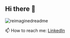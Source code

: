 ## Hi there 👋

<img src="https://myreadme.vercel.app/api/embed/matthewdinata?panels=toprepositories,toplanguages,commitgraph" alt="reimaginedreadme" />

📫 How to reach me: [LinkedIn](https://www.linkedin.com/in/matthewdinata)


<!--
**matthewdinata/matthewdinata** is a ✨ _special_ ✨ repository because its `README.md` (this file) appears on your GitHub profile.

Here are some ideas to get you started:

- 🔭 I’m currently working on ...
- 🌱 I’m currently learning ...
- 👯 I’m looking to collaborate on ...
- 🤔 I’m looking for help with ...
- 💬 Ask me about ...
- 📫 How to reach me: ...
- 😄 Pronouns: ...
- ⚡ Fun fact: ...
-->
